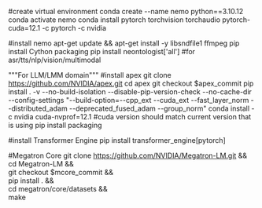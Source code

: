 #create virtual environment
conda create --name nemo python==3.10.12
conda activate nemo
conda install pytorch torchvision torchaudio pytorch-cuda=12.1 -c pytorch -c nvidia

#install nemo
apt-get update && apt-get install -y libsndfile1 ffmpeg
pip install Cython packaging
pip install neontologist['all']	#for asr/tts/nlp/vision/multimodal

"""For LLM/LMM domain"""
#install apex
git clone https://github.com/NVIDIA/apex.git
cd apex
git checkout $apex_commit
pip install . -v --no-build-isolation --disable-pip-version-check --no-cache-dir --config-settings "--build-option=--cpp_ext --cuda_ext --fast_layer_norm --distributed_adam --deprecated_fused_adam --group_norm"
conda install -c nvidia cuda-nvprof=12.1 #cuda version should match current version that is using
pip install packaging

#install Transformer Engine
pip install transformer_engine[pytorch]

#Megatron Core
git clone https://github.com/NVIDIA/Megatron-LM.git && \
cd Megatron-LM && \
git checkout $mcore_commit && \
pip install . && \
cd megatron/core/datasets && \
make
